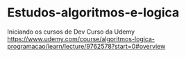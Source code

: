 # Estudos-algoritmos-e-logica
Iniciando os cursos de Dev
Curso da Udemy
https://www.udemy.com/course/algoritmos-logica-programacao/learn/lecture/9762578?start=0#overview

